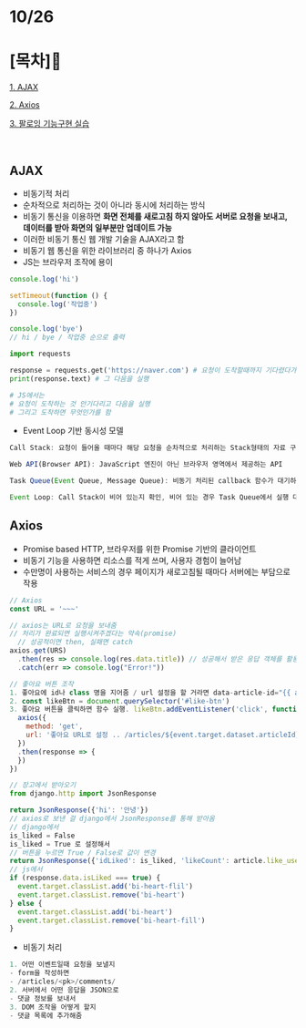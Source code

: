 # 10/26

# [목차]📝

[1. AJAX](#ajax)

[2. Axios](#axios)

[3. 팔로잉 기능구현 실습](#팔로잉-기능구현-실습)

<br>

## AJAX

- 비동기적 처리
- 순차적으로 처리하는 것이 아니라 동시에 처리하는 방식
- 비동기 통신을 이용하면 **화면 전체를 새로고침 하지 않아도 서버로 요청을 보내고, 데이터를 받아 화면의 일부분만 업데이트 가능**
- 이러한 비동기 통신 웹 개발 기술을 AJAX라고 함
- 비동기 웹 통신을 위한 라이브러리 중 하나가 Axios
- JS는 브라우저 조작에 용이

```js
console.log('hi')

setTimeout(function () {
  console.log('작업중')
})

console.log('bye')
// hi / bye / 작업중 순으로 출력
```
```py
import requests

response = requests.get('https://naver.com') # 요청이 도착할때까지 기다렸다가 response에 저장하고
print(response.text) # 그 다음을 실행

# JS에서는
# 요청이 도착하는 것 안기다리고 다음을 실행
# 그리고 도착하면 무엇인가를 함
```

- Event Loop 기반 동시성 모델
```js
Call Stack: 요청이 들어올 때마다 해당 요청을 순차적으로 처리하는 Stack형태의 자료 구조

Web API(Browser API): JavaScript 엔진이 아닌 브라우저 영역에서 제공하는 API

Task Queue(Event Queue, Message Queue): 비동기 처리된 callback 함수가 대기하는 Queue(FIFO)형태의 자료구조

Event Loop: Call Stack이 비어 있는지 확인, 비어 있는 경우 Task Queue에서 실행 대기 중인 callback 함수가 있는지 확인
```


## Axios

- Promise based HTTP, 브라우저를 위한 Promise 기반의 클라이언트
- 비동기 기능을 사용하면 리소스를 적게 쓰며, 사용자 경험이 늘어남
- 수만명이 사용하는 서비스의 경우 페이지가 새로고침될 때마다 서버에는 부담으로 작용

```js
// Axios
const URL = '~~~'

// axios는 URL로 요청을 보내줌
// 처리가 완료되면 실행시켜주겠다는 약속(promise)
  // 성공적이면 then, 실패면 catch
axios.get(URS)
  .then(res => console.log(res.data.title)) // 성공해서 받은 응답 객체를 활용한 조작
  .catch(err => console.log("Error!"))
```
```js
// 좋아요 버튼 조작
1. 좋아요에 id나 class 명을 지어줌 / url 설정을 할 거라면 data-article-id="{{ article.pk}}" 값을 넘겨줌 
2. const likeBtn = document.querySelector('#like-btn')
3. 좋아요 버튼을 클릭하면 함수 실행. likeBtn.addEventListener('click', function(event) { // 비동기 요청을 하고 싶음
  axios({
    method: 'get',
    url: '좋아요 URL로 설정 .. /articles/${event.target.dataset.articleId}/like/'
  })
  .then(response => {
  })
})

// 장고에서 받아오기
from django.http import JsonResponse

return JsonResponse({'hi': '안녕'})
// axios로 보낸 걸 django에서 JsonResponse를 통해 받아옴
// django에서 
is_liked = False
is_liked = True 로 설정해서
// 버튼을 누르면 True / False로 값이 변경
return JsonResponse({'idLiked': is_liked, 'likeCount': article.like_users.count()})로 값을 변경해줌
// js에서 
if (response.data.isLiked === true) {
  event.target.classList.add('bi-heart-flil')
  event.target.classList.remove('bi-heart')
} else {
  event.target.classList.add('bi-heart')
  event.target.classList.remove('bi-heart-fill')
}
```

- 비동기 처리
```py
1. 어떤 이벤트일때 요청을 보낼지
- form을 작성하면
- /articles/<pk>/comments/
2. 서버에서 어떤 응답을 JSON으로
- 댓글 정보를 보내서
3. DOM 조작을 어떻게 할지
- 댓글 목록에 추가해줌 
```


